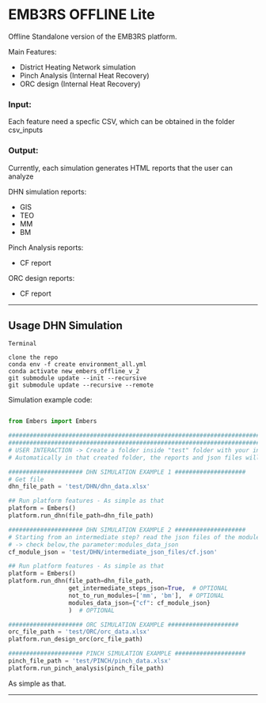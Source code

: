 # EMB3RS OFFLINE Lite 

Offline Standalone version of the EMB3RS platform. 

Main Features:
  - District Heating Network simulation 
  - Pinch Analysis (Internal Heat Recovery)
  - ORC design (Internal Heat Recovery)

### Input: 

Each feature need a specfic CSV, which can be obtained in the folder csv_inputs

### Output:

Currently, each simulation generates HTML reports that the user can analyze

DHN simulation reports:
  - GIS  
  - TEO
  - MM 
  - BM 
  
Pinch Analysis reports:
  - CF report

ORC design reports:
  - CF report


---

## Usage DHN Simulation

```
Terminal

clone the repo
conda env -f create environment_all.yml
conda activate new_embers_offline_v_2
git submodule update --init --recursive
git submodule update --recursive --remote

```


Simulation example code:

```python

from Embers import Embers

#############################################################################################
#############################################################################################
# USER INTERACTION -> Create a folder inside "test" folder with your input data
# Automatically in that created folder, the reports and json files will be put there after each simulation

##################### DHN SIMULATION EXAMPLE 1 ####################
# Get file
dhn_file_path = 'test/DHN/dhn_data.xlsx'

## Run platform features - As simple as that
platform = Embers()
platform.run_dhn(file_path=dhn_file_path)

##################### DHN SIMULATION EXAMPLE 2 ####################
# Starting from an intermediate step? read the json files of the modules, to start from where you desire
# -> check below,the parameter:modules_data_json
cf_module_json = 'test/DHN/intermediate_json_files/cf.json'

## Run platform features - As simple as that
platform = Embers()
platform.run_dhn(file_path=dhn_file_path,
                 get_intermediate_steps_json=True,  # OPTIONAL
                 not_to_run_modules=['mm', 'bm'],  # OPTIONAL
                 modules_data_json={"cf": cf_module_json}
                 )  # OPTIONAL

##################### ORC SIMULATION EXAMPLE ####################
orc_file_path = 'test/ORC/orc_data.xlsx'
platform.run_design_orc(orc_file_path)

##################### PINCH SIMULATION EXAMPLE ####################
pinch_file_path = 'test/PINCH/pinch_data.xlsx'
platform.run_pinch_analysis(pinch_file_path)

```
As simple as that.



---
